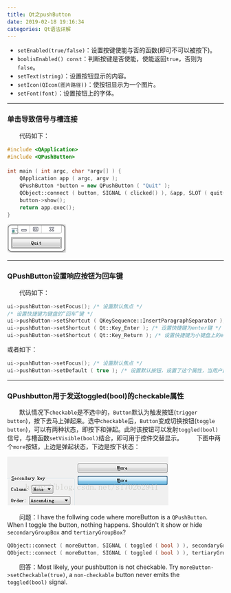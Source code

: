 ```yaml
---
title: Qt之pushButton
date: 2019-02-18 19:16:34
categories: Qt语法详解
---
```

- `setEnabled(true/false)`：设置按键使能与否的函数(即可不可以被按下)。
- `boolisEnabled() const`：判断按键是否使能，使能返回`true`，否则为`false`。
- `setText(string)`：设置按钮显示的内容。
- `setIcon(QIcon(图片路径))`：使按钮显示为一个图片。
- `setFont(font)`：设置按钮上的字体。

---

### 单击导致信号与槽连接

&emsp;&emsp;代码如下：

``` cpp
#include <QApplication>
#include <QPushButton>
​
int main ( int argc, char *argv[] ) {
    QApplication app ( argc, argv );
    QPushButton *button = new QPushButton ( "Quit" );
    QObject::connect ( button, SIGNAL ( clicked() ), &app, SLOT ( quit() ) );
    button->show();
    return app.exec();
}
```

<img src="./Qt之pushButton/1.png">

---

### QPushButton设置响应按钮为回车键

&emsp;&emsp;代码如下：

``` cpp
ui->pushButton->setFocus(); /* 设置默认焦点 */
/* 设置快捷键为键盘的“回车”键 */
ui->pushButton->setShortcut ( QKeySequence::InsertParagraphSeparator );
ui->pushButton->setShortcut ( Qt::Key_Enter ); /* 设置快捷键为enter键 */
ui->pushButton->setShortcut ( Qt::Key_Return ); /* 设置快捷键为小键盘上的enter键 */
```

或者如下：

``` cpp
ui->pushButton->setFocus(); /* 设置默认焦点 */
ui->pushButton->setDefault ( true ); /* 设置默认按钮，设置了这个属性，当用户按下回车的时候，就会按下该按钮 */
```

---

### QPushbutton用于发送toggled(bool)的checkable属性

&emsp;&emsp;默认情况下`checkable`是不选中的，`Button`默认为触发按钮(`trigger button`)，按下去马上弹起来。选中`checkable`后，`Button`变成切换按钮(`toggle button`)，可以有两种状态，即按下和弹起。此时该按钮可以发射`toggled(bool)`信号，与槽函数`setVisible(bool)`结合，即可用于控件交替显示。
&emsp;&emsp;下图中两个`more`按钮，上边是弹起状态，下边是按下状态：

<img src="./Qt之pushButton/2.png">

&emsp;&emsp;问题：I have the follwing code where moreButton is a `QPushButton`. When I toggle the button, nothing happens. Shouldn't it show or hide `secondaryGroupBox` and `tertiaryGroupBox`?

``` cpp
QObject::connect ( moreButton, SIGNAL ( toggled ( bool ) ), secondaryGroupBox, SLOT ( setVisible ( bool ) ) );
QObject::connect ( moreButton, SIGNAL ( toggled ( bool ) ), tertiaryGroupBox, SLOT ( setVisible ( bool ) ) );
```

&emsp;&emsp;回答：Most likely, your pushbutton is not checkable. Try `moreButton->setCheckable(true)`, a `non-checkable` button never emits the `toggled(bool)` signal.